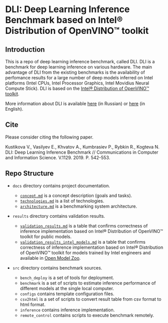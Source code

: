 # DLI: Deep Learning Inference Benchmark based on Intel® Distribution of OpenVINO™ toolkit

## Introduction

This is a repo of deep learning inference benchmark, called DLI.
DLI is a benchmark for deep learning inference on various hardware.
The main advantage of DLI from the existing benchmarks
is the availability of perfomance results for a large number
of deep models inferred on Intel platforms (Intel CPUs, Intel
Processor Graphics, Intel Movidius Neural Compute Stick).
DLI is based on the [Intel® Distribution of OpenVINO™ toolkit][openvino-toolkit].

More information about DLI is available
[here][dli-ru-web-page] (in Russian)
or [here][dli-web-page] (in English).

## Cite

Please consider citing the following paper.

Kustikova V., Vasilyev E., Khvatov A., Kumbrasiev P., Rybkin R.,
Kogteva N. DLI: Deep Learning Inference Benchmark //
Communications in Computer and Information Science.
V.1129. 2019. P. 542-553.

## Repo Structure

- `docs` directory contains project documentation.
  - [`concept.md`](docs/concept.md) is a concept description
    (goals and tasks).
  - [`technologies.md`](docs/technologies.md) is a list
    of technologies.
  - [`architecture.md`](docs/architecture.md) is a benchmarking
    system architecture.

- `results` directory contains validation results.
  - [`validation_results.md`](results/validation_results.md) is a table
    that confirms correctness of inference implementation based on
    Intel® Distribution of OpenVINO™ toolkit for public models.
  - [`validation_results_intel_models.md`](results/validation_results_intel_models.md)
    is a table that confirms correctness of inference implementation based on
    Intel® Distribution of OpenVINO™ toolkit for models trained
    by Intel engineers and available in [Open Model Zoo][open-model-zoo].

- `src` directory contains benchmark sources.
  - `bench_deploy` is a set of tools for deployment.
  - `benchmark` is a set of scripts to estimate inference
    performance of different models at the single local computer.
  - `configs` contains template configuration files.
  - `csv2html` is a set of scripts to convert result table
    from csv format to html format.
  - `inference` contains inference implementation.
  - `remote_control` contains scripts to execute benchmark
    remotely.

<!-- LINKS -->
[openvino-toolkit]: https://software.intel.com/en-us/openvino-toolkit
[dli-ru-web-page]: http://hpc-education.unn.ru/dli-ru
[dli-web-page]: http://hpc-education.unn.ru/dli
[open-model-zoo]: https://github.com/opencv/open_model_zoo

